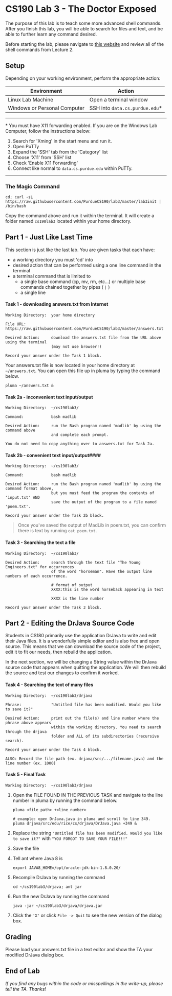 # CS190 Lab 3 - The Doctor Exposed #

The purpose of this lab is to teach some more advanced shell commands. After you finish this lab, you will be able to search for files and text, and be able to further learn any command desired. 

Before starting the lab, please navigate to [this website](https://github.com/PurdueCS190/syllabus/blob/master/lecture02-more-terminal.md) and review all of the shell commands from Lecture 2. 

## Setup ##

Depending on your working environment, perform the appropriate action:

| Environment   | Action        |
| ------------- | ------------- |
| Linux Lab Machine            | Open a terminal window        |
| Windows or Personal Computer | SSH into `data.cs.purdue.edu`*  |

----

\* You must have X11 forwarding enabled. If you are on the Windows Lab Computer, follow the instructions below:

1. Search for 'Xming' in the start menu and run it.
2. Open PuTTy
3. Expand the 'SSH' tab from the 'Category' list
4. Choose 'X11' from 'SSH' list
5. Check 'Enable X11 Forwarding'
6. Connect like normal to `data.cs.purdue.edu` within PuTTy.

----

### The Magic Command ###
	cd; curl -sL https://raw.githubusercontent.com/PurdueCS190/lab3/master/lab3init | /bin/bash

Copy the command above and run it within the terminal. It will create a folder named `cs190lab3` located within your home directory. 


## Part 1 - Just Like Last Time ##

This section is just like the last lab. You are given tasks that each have:

- a working directory you must 'cd' into
- desired action that can be performed using a one line command in the terminal
- a terminal command that is limited to
    - a single base command (cp, mv, rm, etc...) or multiple base commands chained together by pipes ( `|` )
    - a single line

#### Task 1 - downloading answers.txt from Internet ####

    Working Directory:  your home directory

    File URL:           https://raw.githubusercontent.com/PurdueCS190/lab3/master/answers.txt

    Desired Action:     download the answers.txt file from the URL above using the terminal 
                        (may not use browser!)

    Record your answer under the Task 1 block.

Your answers.txt file is now located in your home directory at `~/answers.txt`. You can open this file up in pluma by typing the command below. 

    pluma ~/answers.txt &

#### Task 2a - inconvenient text input/output ####

    Working Directory:  ~/cs190lab3/

    Command:            bash madlib

    Desired Action:     run the Bash program named 'madlib' by using the command above 
                        and complete each prompt.

    You do not need to copy anything over to answers.txt for Task 2a.

#### Task 2b - convenient text input/output####

    Working Directory:  ~/cs190lab3/

    Command:            bash madlib

    Desired Action:     run the Bash program named 'madlib' by using the command format above, 
                        but you must feed the program the contents of 'input.txt' AND 
                        save the output of the program to a file named 'poem.txt'.

    Record your answer under the Task 2b block.

> Once you've saved the output of MadLib in poem.txt, you can confirm there is text by 
> running `cat poem.txt`.

#### Task 3 - Searching the text a file ####

    Working Directory:  ~/cs190lab3/

    Desired Action:     search through the text file "The Young Engineers.txt" for occurrences
                        of the word "horseman". Have the output line numbers of each occurrence.

                        # format of output
                        XXXX:this is the word horseback appearing in text

                        XXXX is the line number

    Record your answer under the Task 3 block.


## Part 2 - Editing the DrJava Source Code ##

Students in CS180 primarily use the application DrJava to write and edit their Java files. It is a wonderfully simple editor and is also free and open source. This means that we can download the source code of the project, edit it to fit our needs, then rebuild the application. 

In the next section, we will be changing a String value within the DrJava source code that appears when quitting the application. We will then rebuild the source and test our changes to confirm it worked.


#### Task 4 - Searching the text of many files ####

    Working Directory:  ~/cs190lab3/drjava

    Phrase:             "Untitled file has been modified. Would you like to save it?"

    Desired Action:     print out the file(s) and line number where the phrase above appears
                        within the working directory. You need to search through the drjava 
                        folder and ALL of its subdirectories (recursive search).

    Record your answer under the Task 4 block.

    ALSO: Record the file path (ex. drjava/src/.../filename.java) and the line number (ex. 1000)

#### Task 5 - Final Task ####

    Working Directory:  ~/cs190lab3/drjava

1. Open the FILE FOUND IN THE PREVIOUS TASK and navigate to the line number in pluma by running the command below.
    ```
    pluma <file_path> +<line_number>

    # example: open DrJava.java in pluma and scroll to line 349. 
    pluma drjava/src/edu/rice/cs/drjava/DrJava.java +349 &
    ```

2. Replace the string `"Untitled file has been modified. Would you like to save it?"` with `"YOU FORGOT TO SAVE YOUR FILE!!!"`
3. Save the file
4. Tell ant where Java 8 is 
    ```
    export JAVA8_HOME=/opt/oracle-jdk-bin-1.8.0.20/
    ```
5. Recompile DrJava by running the command
    ```
    cd ~/cs190lab3/drjava; ant jar
    ```
6. Run the new DrJava by running the command
    ```
    java -jar ~/cs190lab3/drjava/drjava.jar
    ```
7. Click the `'X'` or click `File -> Quit` to see the new version of the dialog box. 


## Grading ##

Please load your answers.txt file in a text editor and show the TA your modified DrJava dialog box.


## End of Lab ##


*If you find any bugs within the code or misspellings in the write-up, please tell the TA. Thanks!*
